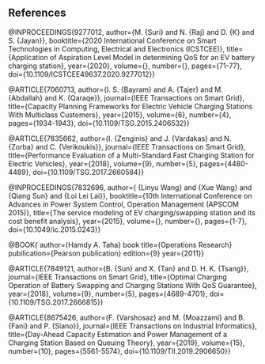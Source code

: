 References
-------------
@INPROCEEDINGS{9277012, author={M. {Suri} and N. {Raj} and D. {K} and S. {Jayan}}, booktitle={2020 International Conference on Smart Technologies in Computing, Electrical and Electronics (ICSTCEE)}, title={Application of Aspiration Level Model in determining QoS for an EV battery charging station}, year={2020}, volume={}, number={}, pages={71-77}, doi={10.1109/ICSTCEE49637.2020.9277012}}

@ARTICLE{7060713, author={I. S. {Bayram} and A. {Tajer} and M. {Abdallah} and K. {Qaraqe}}, journal={IEEE Transactions on Smart Grid}, title={Capacity Planning Frameworks for Electric Vehicle Charging Stations With Multiclass Customers}, year={2015}, volume={6}, number={4}, pages={1934-1943}, doi={10.1109/TSG.2015.2406532}}

@ARTICLE{7835662, author={I. {Zenginis} and J. {Vardakas} and N. {Zorba} and C. {Verikoukis}}, journal={IEEE Transactions on Smart Grid}, title={Performance Evaluation of a Multi-Standard Fast Charging Station for Electric Vehicles}, year={2018}, volume={9}, number={5}, pages={4480-4489}, doi={10.1109/TSG.2017.2660584}}

@INPROCEEDINGS{7832696, author={ {Linyu Wang} and {Xue Wang} and {Qiang Sun} and {Loi Lei Lai}}, booktitle={10th International Conference on Advances in Power System Control, Operation Management (APSCOM 2015)}, title={The service modeling of EV charging/swapping station and its cost benefit analysis}, year={2015}, volume={}, number={}, pages={1-7}, doi={10.1049/ic.2015.0243}}

@BOOK{ author={Hamdy A. Taha} book title={Operations Research} pubilication={Pearson publication} edition={9} year={2011}}

@ARTICLE{7849121, author={B. {Sun} and X. {Tan} and D. H. K. {Tsang}}, journal={IEEE Transactions on Smart Grid}, title={Optimal Charging Operation of Battery Swapping and Charging Stations With QoS Guarantee}, year={2018}, volume={9}, number={5}, pages={4689-4701}, doi={10.1109/TSG.2017.2666815}}

@ARTICLE{8675426, author={F. {Varshosaz} and M. {Moazzami} and B. {Fani} and P. {Siano}}, journal={IEEE Transactions on Industrial Informatics}, title={Day-Ahead Capacity Estimation and Power Management of a Charging Station Based on Queuing Theory}, year={2019}, volume={15}, number={10}, pages={5561-5574}, doi={10.1109/TII.2019.2906650}}
